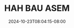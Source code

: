 --- 
title: "HAH BAU ASEM"
description: "download  video bokep HAH BAU ASEM   durasi panjang new"
date: 2024-10-23T08:04:15-08:00
file_code: "uyu6vc2zlatk"
draft: false
cover: "h2m26hgu8y8161wb.jpg"
tags: ["HAH", "BAU", "ASEM", "bokep-indo", "bokep-viral", "bokep-ig"]
length: 369
fld_id: "1483076"
foldername: "A presti hastuti"
categories: ["A presti hastuti"]
views: 0
---